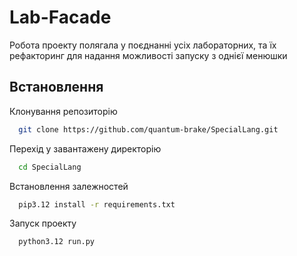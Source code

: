 
# Lab-Facade

Робота проекту полягала у поєднанні усіх лабораторних, та їх рефакторинг для надання можливості запуску з однієї менюшки


## Встановлення

Клонування репозиторію

```bash
  git clone https://github.com/quantum-brake/SpecialLang.git
```

Перехід у завантажену директорію

```bash
  cd SpecialLang
```

Встановлення залежностей

```bash
  pip3.12 install -r requirements.txt
```

Запуск проекту

```bash
  python3.12 run.py
```

